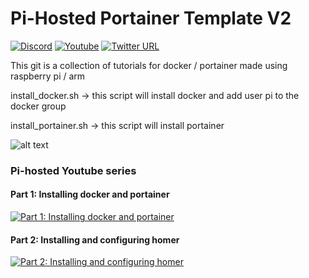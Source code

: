 # Pi-Hosted Portainer Template V2

[![Discord](https://img.shields.io/discord/316245914987528193?logo=discord)](https://discord.com/invite/v8dAnFV) [![Youtube](https://img.shields.io/badge/YouTube-FF0000?style=flat-square&logo=youtube&logoColor=white)](https://www.youtube.com/channel/UCrjKdwxaQMSV_NDywgKXVmw) [![Twitter URL](https://img.shields.io/twitter/follow/novaspirittech?style=flat-square&logo=twitter)](https://twitter.com/novaspirittech)

This git is a collection of tutorials for docker / portainer made using raspberry pi / arm

install_docker.sh -> this script will install docker and add user pi to the docker group

install_portainer.sh -> this script will install portainer

![alt text](https://github.com/novaspirit/pi-hosted/blob/main/apptemplate.png?raw=true)


### Pi-hosted Youtube series
#### Part 1: Installing docker and portainer
[![Part 1: Installing docker and portainer](https://i.ytimg.com/vi/cO2-gQ09Jj0/hqdefault.jpg)](https://www.youtube.com/watch?v=cO2-gQ09Jj0 "Installing docker and portainer")
#### Part 2: Installing and configuring homer

[![Part 2: Installing and configuring homer](https://i.ytimg.com/vi/_d3J88ootYo/hqdefault.jpg)](https://www.youtube.com/watch?v=_d3J88ootYo "Part 2: Installing and configuring homer")



